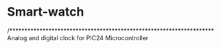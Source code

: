 # Smart-watch
/********************************************************************
Analog and digital clock for PIC24 Microcontroller

